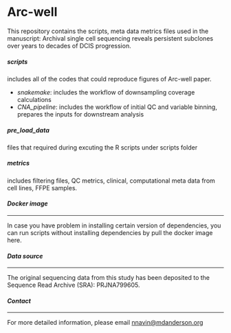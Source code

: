 # Arc-well
This repository contains the scripts, meta data metrics files used in the manuscript: Archival single cell sequencing reveals persistent subclones over years to decades of DCIS progression.


##### scripts 
includes all of the codes that could reproduce figures of Arc-well paper.
- _snakemake_: includes the workflow of downsampling coverage calculations
- _CNA_pipeline_: includes the workflow of initial QC and variable binning, prepares the inputs for downstream analysis

##### pre_load_data 
files that required during excuting the R scripts under scripts folder
##### metrics  
includes filtering files, QC metrics, clinical, computational meta data from cell lines, FFPE samples.

#### _Docker image_
------------
In case you have problem in installing certain version of dependencies, you can run scripts without installing dependencies by pull the docker image here.
#### _Data source_
------------
The original sequencing data from this study has been deposited to the Sequence Read Archive (SRA): PRJNA799605.

#### _Contact_
------------
For more detailed information, please email nnavin@mdanderson.org 


